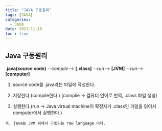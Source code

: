 ```yaml
---
title: "JAVA 구동원리"
tags: [JAVA]
categories:
  - JAVA
date: 2021-11-16
toc : true
---
```


## Java 구동원리
**.java(source code)** --*compile*--> **[.class]** --*run*--> **[JVM]** --*run*--> **[computer]**

1) source code를 .java라는 파일에 작성한다.

2) 저장한다.(compile한다.) (complie → 컴퓨터 언어로 번역, .class 파일 생성)

3) 실행한다.(run → Java virtual machine이 확장자가 .class인 파일을 읽어서 computer에서 실행한다.)

`즉, java는 JVM 위에서 구동되는 raw language 이다.`